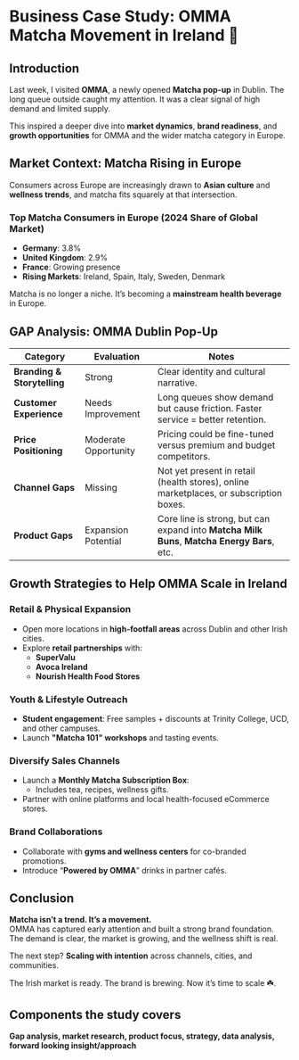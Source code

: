 
# Business Case Study: OMMA Matcha Movement in Ireland 🍵

## Introduction

Last week, I visited **OMMA**, a newly opened **Matcha pop-up** in Dublin. The long queue outside caught my attention. It was a clear signal of high demand and limited supply.

This inspired a deeper dive into **market dynamics**, **brand readiness**, and **growth opportunities** for OMMA and the wider matcha category in Europe.



## Market Context: Matcha Rising in Europe

Consumers across Europe are increasingly drawn to **Asian culture** and **wellness trends**, and matcha fits squarely at that intersection.

### Top Matcha Consumers in Europe (2024 Share of Global Market)

- **Germany**: 3.8%  
- **United Kingdom**: 2.9%  
- **France**: Growing presence  
- **Rising Markets**: Ireland, Spain, Italy, Sweden, Denmark

Matcha is no longer a niche. It’s becoming a **mainstream health beverage** in Europe.



## GAP Analysis: OMMA Dublin Pop-Up

| Category | Evaluation | Notes |
|---------|------------|-------|
| **Branding & Storytelling** | Strong | Clear identity and cultural narrative. |
| **Customer Experience** | Needs Improvement | Long queues show demand but cause friction. Faster service = better retention. |
| **Price Positioning** | Moderate Opportunity | Pricing could be fine-tuned versus premium and budget competitors. |
| **Channel Gaps** | Missing | Not yet present in retail (health stores), online marketplaces, or subscription boxes. |
| **Product Gaps** | Expansion Potential | Core line is strong, but can expand into **Matcha Milk Buns**, **Matcha Energy Bars**, etc. |



## Growth Strategies to Help OMMA Scale in Ireland 

### Retail & Physical Expansion
- Open more locations in **high-footfall areas** across Dublin and other Irish cities.
- Explore **retail partnerships** with:
  - **SuperValu**
  - **Avoca Ireland**
  - **Nourish Health Food Stores**

### Youth & Lifestyle Outreach
- **Student engagement**: Free samples + discounts at Trinity College, UCD, and other campuses.
- Launch **"Matcha 101" workshops** and tasting events.

### Diversify Sales Channels
- Launch a **Monthly Matcha Subscription Box**:
  - Includes tea, recipes, wellness gifts.
- Partner with online platforms and local health-focused eCommerce stores.

### Brand Collaborations
- Collaborate with **gyms and wellness centers** for co-branded promotions.
- Introduce “**Powered by OMMA**” drinks in partner cafés.



## Conclusion

**Matcha isn’t a trend. It’s a movement.**  
OMMA has captured early attention and built a strong brand foundation. The demand is clear, the market is growing, and the wellness shift is real.

The next step? **Scaling with intention** across channels, cities, and communities.

The Irish market is ready. The brand is brewing. Now it’s time to scale ☘️.

## Components the study covers
**Gap analysis, market research, product focus, strategy, data analysis, forward looking insight/approach**

